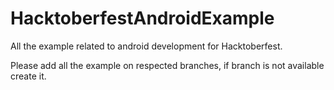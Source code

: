 # HacktoberfestAndroidExample
All the example related to android development for Hacktoberfest.

Please add all the example on respected branches, if branch is not available create it.

